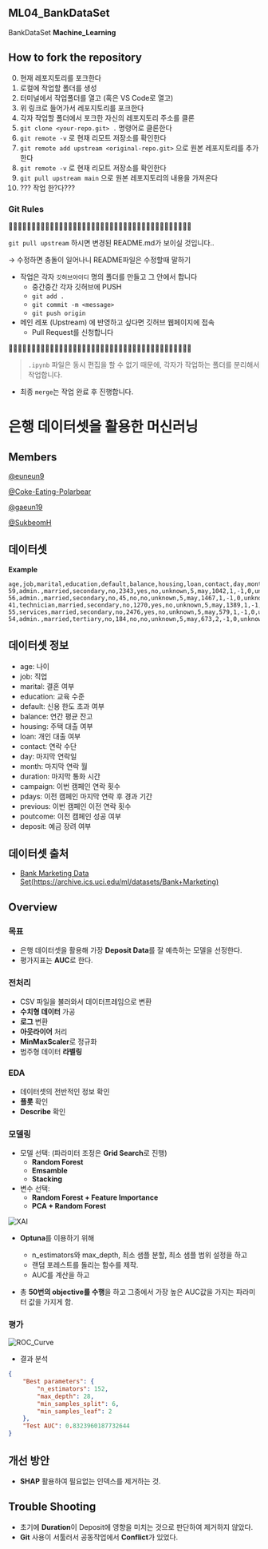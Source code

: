 ## ML04_BankDataSet

BankDataSet **Machine_Learning**

## How to fork the repository

0. 현재 레포지토리를 포크한다
1. 로컬에 작업할 폴더를 생성
2. 터미널에서 작업폴더를 열고 (혹은 VS Code로 열고)
3. 위 링크로 들어가서 레포지토리를 포크한다
4. 각자 작업할 폴더에서 포크한 자신의 레포지토리 주소를 클론
5. `git clone <your-repo.git> .` 명령어로 클론한다
6. `git remote -v` 로 현재 리모트 저장소를 확인한다
7. `git remote add upstream <original-repo.git>` 으로 원본 레포지토리를 추가한다
8. `git remote -v` 로 현재 리모트 저장소를 확인한다
9. `git pull upstream main` 으로 원본 레포지토리의 내용을 가져온다
10. ??? 작업 한?다???

### Git Rules

🚧🚧🚧🚧🚧🚧🚧🚧🚧🚧🚧🚧🚧🚧🚧🚧🚧🚧🚧🚧🚧🚧🚧🚧🚧🚧🚧🚧🚧🚧🚧🚧🚧🚧🚧🚧🚧🚧🚧🚧

`git pull upstream` 하시면 변경된 README.md가 보이실 것입니다..

→ 수정하면 충돌이 일어나니 README파일은 수정할때 말하기

- 작업은 각자 `깃허브아이디` 명의 폴더를 만들고 그 안에서 합니다
  - 중간중간 각자 깃허브에 PUSH
  - `git add .`
  - `git commit -m <message>`
  - `git push origin`
- 메인 레포 (Upstream) 에 반영하고 싶다면 깃허브 웹페이지에 접속
  - Pull Request를 신청합니다

🚧🚧🚧🚧🚧🚧🚧🚧🚧🚧🚧🚧🚧🚧🚧🚧🚧🚧🚧🚧🚧🚧🚧🚧🚧🚧🚧🚧🚧🚧🚧🚧🚧🚧🚧🚧🚧🚧🚧🚧

> `.ipynb` 파일은 동시 편집을 할 수 없기 때문에,
> 각자가 작업하는 폴더를 분리해서 작업합니다.

- 최종 `merge`는 작업 완료 후 진행합니다.

# 은행 데이터셋을 활용한 머신러닝

## Members

[@euneun9](https://github.com/euneun9)

[@Coke-Eating-Polarbear](https://github.com/Coke-Eating-Polarbear)

[@gaeun19](https://github.com/gaeun19)

[@SukbeomH](https://github.com/SukbeomH)

## 데이터셋

**Example**

```csv
age,job,marital,education,default,balance,housing,loan,contact,day,month,duration,campaign,pdays,previous,poutcome,deposit
59,admin.,married,secondary,no,2343,yes,no,unknown,5,may,1042,1,-1,0,unknown,yes
56,admin.,married,secondary,no,45,no,no,unknown,5,may,1467,1,-1,0,unknown,yes
41,technician,married,secondary,no,1270,yes,no,unknown,5,may,1389,1,-1,0,unknown,yes
55,services,married,secondary,no,2476,yes,no,unknown,5,may,579,1,-1,0,unknown,yes
54,admin.,married,tertiary,no,184,no,no,unknown,5,may,673,2,-1,0,unknown,yes
```

## 데이터셋 정보

- age: 나이
- job: 직업
- marital: 결혼 여부
- education: 교육 수준
- default: 신용 한도 초과 여부
- balance: 연간 평균 잔고
- housing: 주택 대출 여부
- loan: 개인 대출 여부
- contact: 연락 수단
- day: 마지막 연락일
- month: 마지막 연락 월
- duration: 마지막 통화 시간
- campaign: 이번 캠페인 연락 횟수
- pdays: 이전 캠페인 마지막 연락 후 경과 기간
- previous: 이번 캠페인 이전 연락 횟수
- poutcome: 이전 캠페인 성공 여부
- deposit: 예금 장려 여부

## 데이터셋 출처

- [Bank Marketing Data Set(https://archive.ics.uci.edu/ml/datasets/Bank+Marketing)](https://archive.ics.uci.edu/ml/datasets/Bank+Marketing)

## Overview

### 목표

- 은행 데이터셋을 활용해 가장 **Deposit Data**를 잘 예측하는 모델을 선정한다.
- 평가지표는 **AUC**로 한다.

### 전처리

- CSV 파일을 불러와서 데이터프레임으로 변환
- **수치형 데이터** 가공
- **로그** 변환
- **아웃라이어** 처리
- **MinMaxScaler**로 정규화
- 범주형 데이터 **라벨링**

### EDA

- 데이터셋의 전반적인 정보 확인
- **플롯** 확인
- **Describe** 확인

### 모델링

- 모델 선택: (파라미터 조정은 **Grid Search**로 진행)
  - **Random Forest**
  - **Emsamble**
  - **Stacking**
- 변수 선택:
  - **Random Forest + Feature Importance**
  - **PCA + Random Forest**

![XAI](./image/xai.png)

- **Optuna**를 이용하기 위해

  - n_estimators와 max_depth, 최소 샘플 분할, 최소 샘플 범위 설정을 하고
  - 랜덤 포레스트를 돌리는 함수를 제작.
  - AUC를 계산을 하고

- 총 **50번의 objective를 수행**을 하고 그중에서 가장 높은 AUC값을 가지는 파라미터 값을 가지게 함.

### 평가

![ROC_Curve](./image/roc.png)

- 결과 분석

```json
{
	"Best parameters": {
		"n_estimators": 152,
		"max_depth": 28,
		"min_samples_split": 6,
		"min_samples_leaf": 2
	},
	"Test AUC": 0.8323960187732644
}
```

## 개선 방안

- **SHAP** 활용하여 필요없는 인덱스를 제거하는 것.

## Trouble Shooting

- 초기에 **Duration**이 Deposit에 영향을 미치는 것으로 판단하여 제거하지 않았다.
- **Git** 사용이 서툴러서 공동작업에서 **Conflict**가 있었다.
